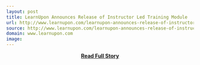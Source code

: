 ```yaml
---
layout: post
title: LearnUpon Announces Release of Instructor Led Training Module
url: http://www.learnupon.com/learnupon-announces-release-of-instructor-led-training-module/
source: http://www.learnupon.com/learnupon-announces-release-of-instructor-led-training-module/
domain: www.learnupon.com
image: 
---
```


<p></p>
<center><p><a href="http://www.learnupon.com/learnupon-announces-release-of-instructor-led-training-module/" style='padding:25px; font-sze:18px; font-weight: bold;'>Read Full Story</a></p></center>
